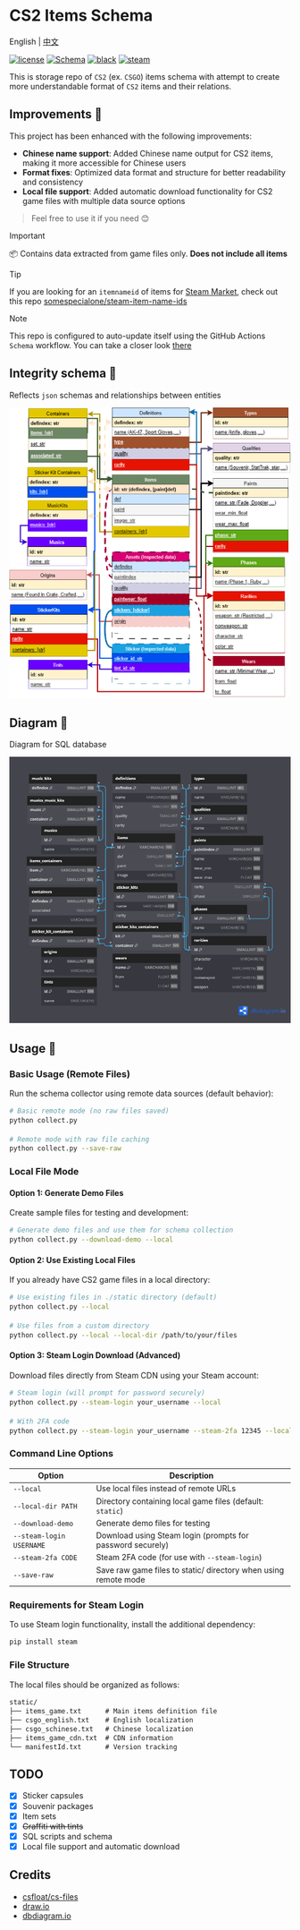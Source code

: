 # CS2 Items Schema

English | [中文](README_zh.md)

[![license](https://img.shields.io/github/license/somespecialone/cs2-items-schema)](https://github.com/somespecialone/cs2-items-schema/blob/master/LICENSE)
[![Schema](https://github.com/somespecialone/cs2-items-schema/actions/workflows/schema.yml/badge.svg)](https://github.com/somespecialone/cs2-items-schema/actions/workflows/schema.yml)
[![black](https://img.shields.io/badge/code%20style-black-000000.svg)](https://github.com/psf/black)
[![steam](https://shields.io/badge/steam-1b2838?logo=steam)](https://store.steampowered.com/)

This is storage repo of `CS2` (ex. `CSGO`) items schema with attempt to create more understandable format
of `CS2` items and their relations.

## Improvements 🚀

This project has been enhanced with the following improvements:

- **Chinese name support**: Added Chinese name output for CS2 items, making it more accessible for Chinese users
- **Format fixes**: Optimized data format and structure for better readability and consistency
- **Local file support**: Added automatic download functionality for CS2 game files with multiple data source options

> Feel free to use it if you need 😊

> [!IMPORTANT]
> 📦 Contains data extracted from game files only.
> **Does not include all items**

> [!TIP]
> If you are looking for an `itemnameid` of items for [Steam Market](https://steamcommunity.com/market/),
> check out this repo [somespecialone/steam-item-name-ids](https://github.com/somespecialone/steam-item-name-ids)

> [!NOTE]
> This repo is configured to auto-update itself using the GitHub Actions `Schema` workflow.
> You can take a closer look [there](.github/workflows/schema.yml)

## Integrity schema 🧾

Reflects `json` schemas and relationships between entities

![integrity](integrity.png)

## Diagram 📅

Diagram for SQL database

![diagram](diagram.png)

## Usage 🚀

### Basic Usage (Remote Files)

Run the schema collector using remote data sources (default behavior):

```bash
# Basic remote mode (no raw files saved)
python collect.py

# Remote mode with raw file caching
python collect.py --save-raw
```

### Local File Mode

#### Option 1: Generate Demo Files

Create sample files for testing and development:

```bash
# Generate demo files and use them for schema collection
python collect.py --download-demo --local
```

#### Option 2: Use Existing Local Files

If you already have CS2 game files in a local directory:

```bash
# Use existing files in ./static directory (default)
python collect.py --local

# Use files from a custom directory
python collect.py --local --local-dir /path/to/your/files
```

#### Option 3: Steam Login Download (Advanced)

Download files directly from Steam CDN using your Steam account:

```bash
# Steam login (will prompt for password securely)
python collect.py --steam-login your_username --local

# With 2FA code
python collect.py --steam-login your_username --steam-2fa 12345 --local
```

### Command Line Options

| Option | Description |
|--------|-------------|
| `--local` | Use local files instead of remote URLs |
| `--local-dir PATH` | Directory containing local game files (default: `static`) |
| `--download-demo` | Generate demo files for testing |
| `--steam-login USERNAME` | Download using Steam login (prompts for password securely) |
| `--steam-2fa CODE` | Steam 2FA code (for use with `--steam-login`) |
| `--save-raw` | Save raw game files to static/ directory when using remote mode |

### Requirements for Steam Login

To use Steam login functionality, install the additional dependency:

```bash
pip install steam
```

### File Structure

The local files should be organized as follows:

```
static/
├── items_game.txt      # Main items definition file
├── csgo_english.txt    # English localization
├── csgo_schinese.txt   # Chinese localization
├── items_game_cdn.txt  # CDN information
└── manifestId.txt      # Version tracking
```

## TODO

- [x] Sticker capsules
- [x] Souvenir packages
- [x] Item sets
- [x] ~~Graffiti with tints~~
- [x] SQL scripts and schema
- [x] Local file support and automatic download

## Credits

* [csfloat/cs-files](https://github.com/csfloat/cs-files)
* [draw.io](https://draw.io)
* [dbdiagram.io](https://dbdiagram.io/)
